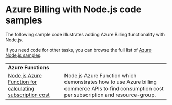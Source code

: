# Azure Billing with Node.js code samples

The following sample code illustrates adding Azure Billing functionality with Node.js.

If you need code for other tasks, you can browse the full list of [Azure Node.js samples](https://azure.microsoft.com/resources/samples/?term=nodejs).

| | |
|---|---|
| **Azure Functions** ||
| [Node.js Azure Function for calculating subscription cost](https://azure.microsoft.com/resources/samples/consumption-cost-node/) | Node.js Azure Function which demonstrates how to use Azure billing commerce APIs to find consumption cost per subscription and resource-group. |
